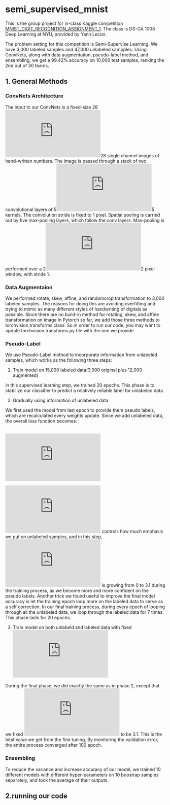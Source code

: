 # semi_supervised_mnist 
This is the group project for in-class Kaggle competition [MNIST_DIGIT_RECOGNITION_ASSIGNMENT_1](https://inclass.kaggle.com/c/mnist-digit-recognition-assignment-1). The class is DS-GA 1008 Deep Learning at NYU, provided by Yann Lecun. 

The problem setting for this competition is Semi-Supervise Learning. We have 3,000 labeled samples and 47,000 unlabeled sampples. Using ConvNets, along with data augmentation, pseudo-label method, and ensembling, we get a 99.42% accuracy on 10,000 test samples, ranking the 2nd out of 30 teams.

## 1. General Methods
### ConvNets Architecture
The input to our ConvNets is a fixed-size 28![](http://latex.codecogs.com/gif.latex?*)28 single channel images of hand-written numbers. The image is passed through a stack of two convolutional layers of 5![](http://latex.codecogs.com/gif.latex?*)5 kernels. The convolution stride is fixed to 1 pixel. Spatial pooling is carried out by five max-pooling layers, which follow the conv layers. Max-pooling is performed over a 2![](http://latex.codecogs.com/gif.latex?*)2 pixel window, with stride 1.

### Data Augmentaion
We performed rotate, skew, affine, and randomcrop transformation to 3,000 labeled samples. The reasons for doing this are avoiding overfitting and trying to mimic as many different styles of handwriting of digitals as possible. Since there are no build-in method for rotating, skew, and affine transformation on image in Pytorch so far, we add those three methods to torchvision.transforms class. So in order to run our code, you may want to update torchvision.transforms.py file with the one we provide.

### Pseudo-Label
We use Pseudo-Label method to incorporate information from unlabeled samples, which works as the following three steps:

1. Train model on 15,000 labeled data(3,000 original plus 12,000 augmented)

In this supervised learning step, we trained 20 epochs. This phase is to stabilize our classifier to predict a relatively reliable label for unlabeled data

2. Gradually using information of unlabeled data

We first used the model from last epoch to provide them pseudo labels, which are recalculated every weights update. Since we add unlabeled data, the overall loss function becomes:

&nbsp;&nbsp;&nbsp;&nbsp;&nbsp;&nbsp;&nbsp;&nbsp;&nbsp;&nbsp;&nbsp;&nbsp;&nbsp;&nbsp;&nbsp;&nbsp;&nbsp;&nbsp;&nbsp;&nbsp;&nbsp;&nbsp;&nbsp;&nbsp;&nbsp;&nbsp;&nbsp;&nbsp;&nbsp;&nbsp;&nbsp;&nbsp;&nbsp;&nbsp;&nbsp;&nbsp;&nbsp;&nbsp;&nbsp;&nbsp;&nbsp;&nbsp;&nbsp;&nbsp;&nbsp;&nbsp;&nbsp;&nbsp;&nbsp;&nbsp;&nbsp;&nbsp;&nbsp;&nbsp;![](http://latex.codecogs.com/gif.latex?L%20%3D%20%5Cfrac%7B1%7D%7Bn%7D%5Csum_%7Bm%3D1%7D%5E%7Bn%7D%5Csum_%7Bi%3D1%7D%5E%7BC%7DL%28y_i%5Em%2Cf_i%5Em%29&plus;%5Calpha%28t%29%5Cfrac%7B1%7D%7Bn%27%7D%5Csum_%7Bm%3D1%7D%5E%7Bn%27%7D%5Csum_%7Bi%3D1%7D%5E%7BC%7DL%28y%27%7B_i%5Em%7D%2Cf%27%7B_i%5Em%7D%29)

![](http://latex.codecogs.com/gif.latex?%5Calpha) controls how much emphasis we put on unlabeled samples, and in this step, ![](http://latex.codecogs.com/gif.latex?%5Calpha) is growing from 0 to 3.1 during the training process, as we become more and more confident on the pseudo labels.
Another trick we found useful to improve the final model accuracy is let the training epoch loop more on the labeled data to serve as a self correction. In our final training process, during every epoch of looping through all the unlabeled data, we loop through the labeled data for 7 times. This phase lasts for 20 epochs.

3. Train model on both unlabeld and labeled data with fixed ![](http://latex.codecogs.com/gif.latex?%5Calpha)

During the final phase, we did exactly the same as in phase 2, except that we fixed ![](http://latex.codecogs.com/gif.latex?%5Calpha) to be 3.1. This is the best value we get from the fine tuning. By monitoring the validation error, the entire process converged after 100 epoch.

### Ensembling
To reduce the variance and increase accuracy of our model, we trained 10 different models with different hyper-parameters on 10 boostrap samples separately, and took the average of their outputs.

## 2.running our code

